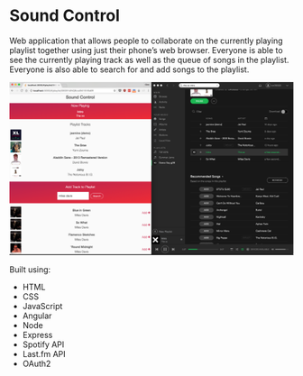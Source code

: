 # Sound Control
Web application that allows people to collaborate on the currently playing playlist together using just their phone’s web browser. Everyone is able to see the currently playing track as well as the queue of songs in the playlist. Everyone is also able to search for and add songs to the playlist.


![Sound Control](sound_control_screenshot.png "Sound Control")  


Built using:
* HTML
* CSS
* JavaScript
* Angular
* Node
* Express
* Spotify API
* Last.fm API
* OAuth2
